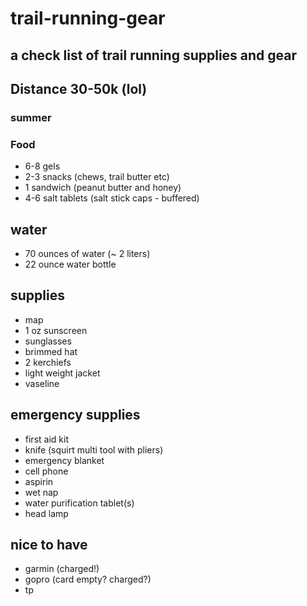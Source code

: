# trail-running-gear 
## a check list of trail running supplies and gear

## Distance 30-50k (lol)
### summer

### Food
* 6-8 gels
* 2-3 snacks (chews, trail butter etc)
* 1 sandwich (peanut butter and honey)
* 4-6 salt tablets (salt stick caps - buffered)

## water
* 70 ounces of water (~ 2 liters)
* 22 ounce water bottle

## supplies
* map
* 1 oz sunscreen 
* sunglasses
* brimmed hat
* 2 kerchiefs
* light weight jacket
* vaseline

## emergency supplies
* first aid kit
* knife (squirt multi tool with pliers)
* emergency blanket 
* cell phone
* aspirin
* wet nap
* water purification tablet(s)
* head lamp

## nice to have
* garmin (charged!)
* gopro (card empty?  charged?)
* tp
